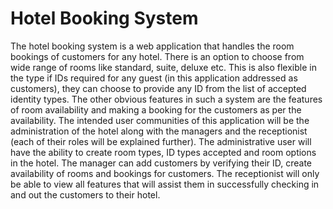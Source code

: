 # Hotel Booking System

The hotel booking system is a web application that handles the room bookings of customers for any hotel. There is an option to choose from wide range of rooms like standard, suite, deluxe etc. This is also flexible in the type if IDs required for any guest (in this application addressed as customers), they can choose to provide any ID from the list of accepted identity types. The other obvious features in such a system are the features of room availability and making a booking for the customers as per the availability.
The intended user communities of this application will be the administration of the hotel along with the managers and the receptionist (each of their roles will be explained further). The administrative user will have the ability to create room types, ID types accepted and room options in the hotel. The manager can add customers by verifying their ID, create availability of rooms and bookings for customers. The receptionist will only be able to view all features that will assist them in successfully checking in and out the customers to their hotel.
